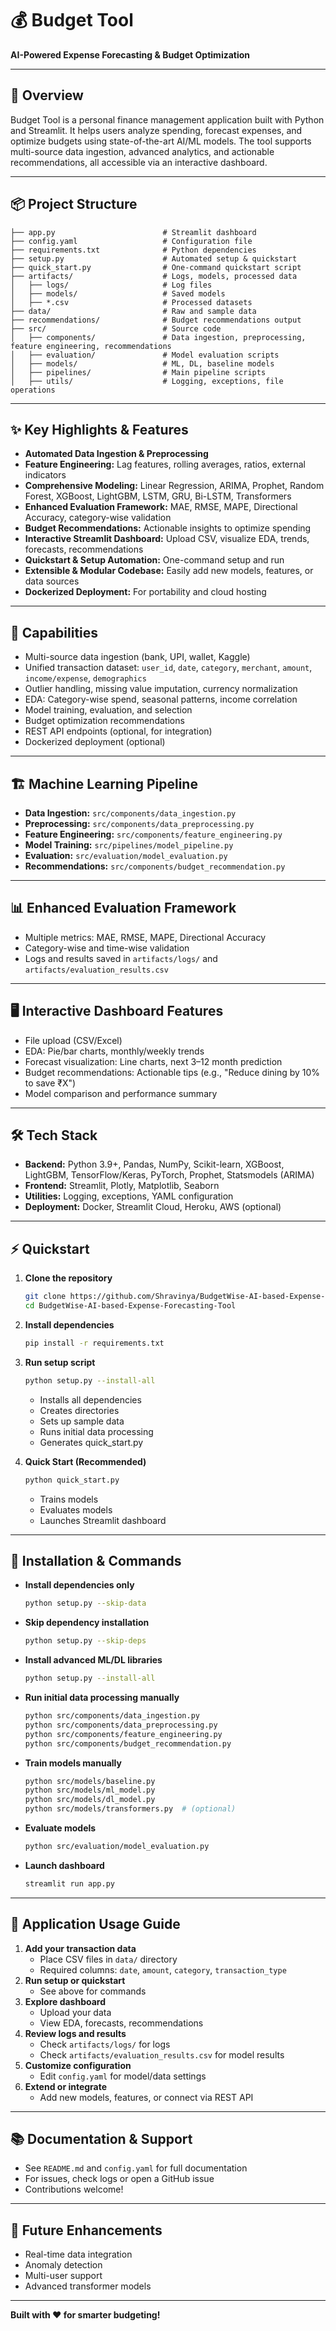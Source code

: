 # 💰 Budget Tool

**AI-Powered Expense Forecasting & Budget Optimization**

---

## 🚀 Overview

Budget Tool is a personal finance management application built with Python and Streamlit. It helps users analyze spending, forecast expenses, and optimize budgets using state-of-the-art AI/ML models. The tool supports multi-source data ingestion, advanced analytics, and actionable recommendations, all accessible via an interactive dashboard.

---

## 📦 Project Structure

```
├── app.py                        # Streamlit dashboard
├── config.yaml                   # Configuration file
├── requirements.txt              # Python dependencies
├── setup.py                      # Automated setup & quickstart
├── quick_start.py                # One-command quickstart script
├── artifacts/                    # Logs, models, processed data
│   ├── logs/                     # Log files
│   ├── models/                   # Saved models
│   ├── *.csv                     # Processed datasets
├── data/                         # Raw and sample data
├── recommendations/              # Budget recommendations output
├── src/                          # Source code
│   ├── components/               # Data ingestion, preprocessing, feature engineering, recommendations
│   ├── evaluation/               # Model evaluation scripts
│   ├── models/                   # ML, DL, baseline models
│   ├── pipelines/                # Main pipeline scripts
│   ├── utils/                    # Logging, exceptions, file operations
```

---

## ✨ Key Highlights & Features

- **Automated Data Ingestion & Preprocessing**
- **Feature Engineering:** Lag features, rolling averages, ratios, external indicators
- **Comprehensive Modeling:** Linear Regression, ARIMA, Prophet, Random Forest, XGBoost, LightGBM, LSTM, GRU, Bi-LSTM, Transformers
- **Enhanced Evaluation Framework:** MAE, RMSE, MAPE, Directional Accuracy, category-wise validation
- **Budget Recommendations:** Actionable insights to optimize spending
- **Interactive Streamlit Dashboard:** Upload CSV, visualize EDA, trends, forecasts, recommendations
- **Quickstart & Setup Automation:** One-command setup and run
- **Extensible & Modular Codebase:** Easily add new models, features, or data sources
- **Dockerized Deployment:** For portability and cloud hosting

---

## 🧠 Capabilities

- Multi-source data ingestion (bank, UPI, wallet, Kaggle)
- Unified transaction dataset: `user_id`, `date`, `category`, `merchant`, `amount`, `income/expense`, `demographics`
- Outlier handling, missing value imputation, currency normalization
- EDA: Category-wise spend, seasonal patterns, income correlation
- Model training, evaluation, and selection
- Budget optimization recommendations
- REST API endpoints (optional, for integration)
- Dockerized deployment (optional)

---

## 🏗️ Machine Learning Pipeline

- **Data Ingestion:** `src/components/data_ingestion.py`
- **Preprocessing:** `src/components/data_preprocessing.py`
- **Feature Engineering:** `src/components/feature_engineering.py`
- **Model Training:** `src/pipelines/model_pipeline.py`
- **Evaluation:** `src/evaluation/model_evaluation.py`
- **Recommendations:** `src/components/budget_recommendation.py`

---

## 📊 Enhanced Evaluation Framework

- Multiple metrics: MAE, RMSE, MAPE, Directional Accuracy
- Category-wise and time-wise validation
- Logs and results saved in `artifacts/logs/` and `artifacts/evaluation_results.csv`

---

## 🖥️ Interactive Dashboard Features

- File upload (CSV/Excel)
- EDA: Pie/bar charts, monthly/weekly trends
- Forecast visualization: Line charts, next 3–12 month prediction
- Budget recommendations: Actionable tips (e.g., "Reduce dining by 10% to save ₹X")
- Model comparison and performance summary

---

## 🛠️ Tech Stack

- **Backend:** Python 3.9+, Pandas, NumPy, Scikit-learn, XGBoost, LightGBM, TensorFlow/Keras, PyTorch, Prophet, Statsmodels (ARIMA)
- **Frontend:** Streamlit, Plotly, Matplotlib, Seaborn
- **Utilities:** Logging, exceptions, YAML configuration
- **Deployment:** Docker, Streamlit Cloud, Heroku, AWS (optional)

---

## ⚡ Quickstart

1. **Clone the repository**
   ```sh
   git clone https://github.com/Shravinya/BudgetWise-AI-based-Expense-Forecasting-Tool.git
   cd BudgetWise-AI-based-Expense-Forecasting-Tool
   ```

2. **Install dependencies**
   ```sh
   pip install -r requirements.txt
   ```

3. **Run setup script**
   ```sh
   python setup.py --install-all
   ```
   - Installs all dependencies
   - Creates directories
   - Sets up sample data
   - Runs initial data processing
   - Generates quick_start.py

4. **Quick Start (Recommended)**
   ```sh
   python quick_start.py
   ```
   - Trains models
   - Evaluates models
   - Launches Streamlit dashboard

---

## 🏃 Installation & Commands

- **Install dependencies only**
  ```sh
  python setup.py --skip-data
  ```
- **Skip dependency installation**
  ```sh
  python setup.py --skip-deps
  ```
- **Install advanced ML/DL libraries**
  ```sh
  python setup.py --install-all
  ```
- **Run initial data processing manually**
  ```sh
  python src/components/data_ingestion.py
  python src/components/data_preprocessing.py
  python src/components/feature_engineering.py
  python src/components/budget_recommendation.py
  ```
- **Train models manually**
  ```sh
  python src/models/baseline.py
  python src/models/ml_model.py
  python src/models/dl_model.py
  python src/models/transformers.py  # (optional)
  ```
- **Evaluate models**
  ```sh
  python src/evaluation/model_evaluation.py
  ```
- **Launch dashboard**
  ```sh
  streamlit run app.py
  ```

---

## 📖 Application Usage Guide

1. **Add your transaction data**
   - Place CSV files in `data/` directory
   - Required columns: `date`, `amount`, `category`, `transaction_type`
2. **Run setup or quickstart**
   - See above for commands
3. **Explore dashboard**
   - Upload your data
   - View EDA, forecasts, recommendations
4. **Review logs and results**
   - Check `artifacts/logs/` for logs
   - Check `artifacts/evaluation_results.csv` for model results
5. **Customize configuration**
   - Edit `config.yaml` for model/data settings
6. **Extend or integrate**
   - Add new models, features, or connect via REST API

---

## 📚 Documentation & Support

- See `README.md` and `config.yaml` for full documentation
- For issues, check logs or open a GitHub issue
- Contributions welcome!

---

## 🎯 Future Enhancements

- Real-time data integration
- Anomaly detection
- Multi-user support
- Advanced transformer models

---

**Built with ❤️ for smarter budgeting!**
